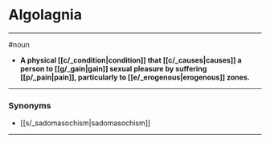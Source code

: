 # Algolagnia
---
#noun
- **A physical [[c/_condition|condition]] that [[c/_causes|causes]] a person to [[g/_gain|gain]] sexual pleasure by suffering [[p/_pain|pain]], particularly to [[e/_erogenous|erogenous]] zones.**
---
### Synonyms
- [[s/_sadomasochism|sadomasochism]]
---
